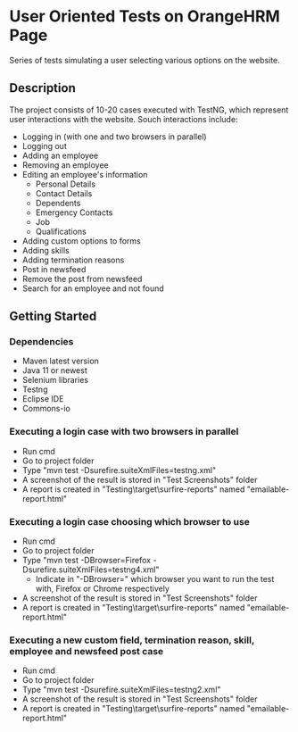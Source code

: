# User Oriented Tests on OrangeHRM Page

Series of tests simulating a user selecting various options on the website.

## Description

The project consists of 10-20 cases executed with TestNG, which represent user interactions with the website. Souch interactions include:

* Logging in (with one and two browsers in parallel)
* Logging out
* Adding an employee
* Removing an employee
* Editing an employee's information
    * Personal Details
    * Contact Details
    * Dependents
    * Emergency Contacts
    * Job
    * Qualifications
* Adding custom options to forms
* Adding skills
* Adding termination reasons
* Post in newsfeed
* Remove the post from newsfeed
* Search for an employee and not found

## Getting Started

### Dependencies

* Maven latest version
* Java 11 or newest
* Selenium libraries
* Testng
* Eclipse IDE
* Commons-io

### Executing a login case with two browsers in parallel

* Run cmd
* Go to project folder
* Type "mvn test -Dsurefire.suiteXmlFiles=testng.xml"
* A screenshot of the result is stored in "Test Screenshots" folder
* A report is created in "Testing\target\surfire-reports" named "emailable-report.html"

### Executing a login case choosing which browser to use

* Run cmd
* Go to project folder
* Type "mvn test -DBrowser=Firefox -Dsurefire.suiteXmlFiles=testng4.xml"
    * Indicate in "-DBrowser=" which browser you want to run the test with, Firefox or Chrome respectively
* A screenshot of the result is stored in "Test Screenshots" folder
* A report is created in "Testing\target\surfire-reports" named "emailable-report.html"

### Executing a new custom field, termination reason, skill, employee and newsfeed post case

* Run cmd
* Go to project folder
* Type "mvn test -Dsurefire.suiteXmlFiles=testng2.xml"
* A screenshot of the result is stored in "Test Screenshots" folder
* A report is created in "Testing\target\surfire-reports" named "emailable-report.html"


